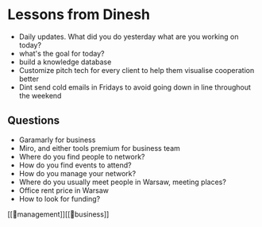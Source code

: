 # Lessons from Dinesh
- Daily updates. What did you do yesterday what are you working on today?
- what's the goal for today?
- build a knowledge database
- Customize pitch tech for every client to help them visualise cooperation better
- Dint send cold emails in Fridays to avoid going down in line throughout the weekend


## Questions
- Garamarly for business
- Miro, and either tools premium for business team
- Where do you find people to network?
- How do you find events to attend?
- How do you manage your network?
- Where do you usually meet people in Warsaw, meeting places?
- Office rent price in Warsaw
- How to look for funding?

[[👑management]][[💼business]]